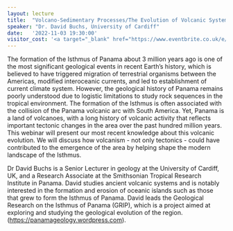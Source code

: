 ```yaml
---
layout: lecture
title:  "Volcano-Sedimentary Processes/The Evolution of Volcanic Systems (ZOOM ONLY)"
speaker: "Dr. David Buchs, University of Cardiff"
date:   '2022-11-03 19:30:00'
visitor_cost: '<a target="_blank" href="https://www.eventbrite.co.uk/e/formation-of-the-isthmus-panama-volcanic-or-tectonic-tickets-449448050217">Book via Eventbrite</a> to access via Zoom'
---
```

The formation of the Isthmus of Panama about 3 million years ago is one of the most significant geological events in recent Earth’s history, which is believed to have triggered migration of terrestrial organisms between the Americas, modified interoceanic currents, and led to establishment of current climate system. However, the geological history of Panama remains poorly understood due to logistic limitations to study rock sequences in the tropical environment. The formation of the Isthmus is often associated with the collision of the Panama volcanic arc with South America. Yet, Panama is a land of volcanoes, with a long history of volcanic activity that reflects important tectonic changes in the area over the past hundred million years. This webinar will present our most recent knowledge about this volcanic evolution. We will discuss how volcanism - not only tectonics - could have contributed to the emergence of the area by helping shape the modern landscape of the Isthmus.

Dr David Buchs is a Senior Lecturer in geology at the University of Cardiff, UK, and a Research Associate at the Smithsonian Tropical Research Institute in Panama. David studies ancient volcanic systems and is notably interested in the formation and erosion of oceanic islands such as those that grew to form the Isthmus of Panama. David leads the Geological Research on the Isthmus of Panama (GRIP), which is a project aimed at exploring and studying the geological evolution of the region.
(https://panamageology.wordpress.com).